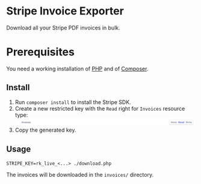# Stripe Invoice Exporter

Download all your Stripe PDF invoices in bulk.

# Prerequisites

You need a working installation of [PHP](https://php.net) and of [Composer](https://getcomposer.org/).

## Install

1. Run `composer install` to install the Stripe SDK.
2. Create a new restricted key with the `Read` right for `Invoices` resource type:
    ![Screenshot](docs/restricted-key.png)
3. Copy the generated key.

## Usage

    STRIPE_KEY=rk_live_<...> ./download.php

The invoices will be downloaded in the `invoices/` directory.
